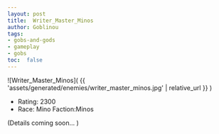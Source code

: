 ```yaml
---
layout: post
title:  Writer_Master_Minos
author: Goblinou
tags:
- gobs-and-gods
- gameplay
- gobs
toc:  false
---
```


![Writer_Master_Minos]( {{ 'assets/generated/enemies/writer_master_minos.jpg' | relative_url }} )
- Rating: 2300
- Race: Mino  Faction:Minos

(Details coming soon... )